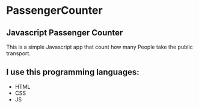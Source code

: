 # PassengerCounter
## Javascript Passenger Counter 

This is a simple Javascript app that count how many People take the public transport.

I use this programming languages:
------------------------------------
- HTML
- CSS
- JS
